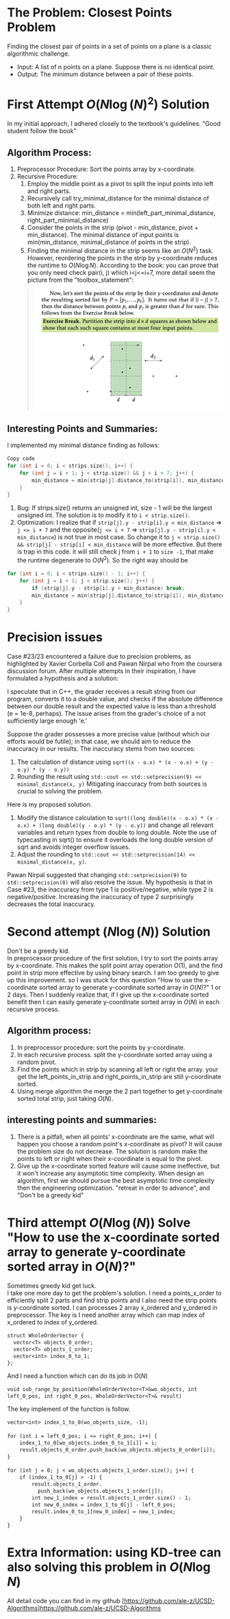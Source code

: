 # The Problem: Closest Points Problem
Finding the closest pair of points in a set of points on a plane is a classic algorithmic challenge.

* Input: A list of n points on a plane. Suppose there is no identical point.
* Output: The minimum distance between a pair of these points.
# First Attempt $O(N\log(N)^2)$ Solution
In my initial approach, I adhered closely to the textbook's guidelines. "Good student follow the book"

## Algorithm Process:
1. Preprocessor Procedure: Sort the points array by x-coordinate.
2. Recursive Procedure:
    1. Employ the middle point as a pivot to split the input points into left and right parts. 
    2. Recursively call try_minimal_distance for the minimal distance of both left and right parts.
    3. Minimize distance: min_distance = min(left_part_minimal_distance, right_part_minimal_distance)
    4. Consider the points in the strip (pivot - min_distance, pivot + min_distance). The minimal distance of input points is min(min_distance,  minimal_distance of points in the strip).
    5. Finding the minimal distance in the strip seems like an $O(N^2)$ task. However, reordering the points in the strip by y-coordinate reduces the runtime to $O(N\log{N})$. According to the book:  you can prove that you only need check pair(i, j) which i<j<=i+7, more detail seem the picture from the "toolbox_statement":
    > ![prove](./closest_prove.png) 
## Interesting Points and Summaries:
I implemented my minimal distance finding as follows:

```C++
Copy code
for (int i = 0; i < strips.size(); i++) {
    for (int j = i + 1; j < strip.size() && j < i + 7; j++) {
        min_distance = min(strip[j].distance_to(strip[i]), min_distance);
    }
}
```
1. Bug: If strips.size() returns an unsigned int, size - 1 will be the largest unsigned int. The solution is to modify it to `i < strip.size()`.
2. Optimization: I realize that if `strip[j].y - strip[i].y < min_distance` =>
`j <= i + 7` and the opposite(`j <= i + 7` => `strip[j].y - strip[i].y < min_distance`) is not true in most case. So change it to `j < strip.size() && strip[j] - strip[i] < min_distance` will be more effective. But there is trap in this code. it will still check j from `i + 1` to `size -1`, that make the runtime degenerate to $O(N^2)$. So the right way should be 
```C++
for (int i = 0; i < strips.size() - 1; i++) {
    for (int j = i + 1; j < strip.size(); j++) {
        if (strip[j].y - strip[i].y > min_distance) break;
        min_distance = min(strip[j].distance_to(strip[i]), min_distance);
    }
}    
```


# Precision issues
Case #23/23 encountered a failure due to precision problems, as highlighted by Xavier Corbella Coll and Pawan Nirpal who from the coursera discussion forum. After multiple attempts in their inspiration, I have formulated a hypothesis and a solution:

I speculate that in C++, the grader receives a result string from our program, converts it to a double value, and checks if the absolute difference between our double result and the expected value is less than a threshold (e = 1e-8, perhaps). The issue arises from the grader's choice of a not sufficiently large enough 'e.'

Suppose the grader possesses a more precise value (without which our efforts would be futile); in that case, we should aim to reduce the inaccuracy in our results. The inaccuracy stems from two sources:

1. The calculation of distance using `sqrt((x - o.x) * (x - o.x) + (y - o.y) * (y - o.y))`
2. Rounding the result using `std::cout << std::setprecision(9) << minimal_distance(x, y)`
Mitigating inaccuracy from both sources is crucial to solving the problem.

Here is my proposed solution:

1. Modify the distance calculation to `sqrt((long double)(x - o.x) * (x - o.x) + (long double)(y - o.y) * (y - o.y))` and change all relevant variables and return types from double to long double. Note the use of typecasting in sqrt() to ensure it overloads the long double version of sqrt and avoids integer overflow issues.
2. Adjust the rounding to `std::cout << std::setprecision(14) << minimal_distance(x, y)`.

Pawan Nirpal suggested that changing `std::setprecision(9)` to `std::setprecision(8)` will also resolve the issue. My hypothesis is that in Case #23, the inaccuracy from type 1 is positive/negative, while type 2 is negative/positive. Increasing the inaccuracy of type 2 surprisingly decreases the total inaccuracy.


# Second attempt $(N\log(N))$ Solution
Don't be a greedy kid.  
In preprocessor procedure of the first solution, I try to sort the points array by x-coordinate. This makes the split point array operation $O(1)$, and the find point in strip more effective by using binary search. I am too greedy to give up this improvement. so I was stuck for this question "How to use the x-coordinate sorted array to generate y-coordinate sorted array in $O(N)$?" 1 or 2 days. Then I suddenly realize that, if I give up the x-coordinate sorted benefit then I can easily generate y-coordinate sorted array in $O(N)$ in each recursive process.
## Algorithm process:
1. In preprocessor procedure: sort the points by y-coordinate.
2. In each recursive process. split the y-coordinate sorted array using a random pivot.
3. Find the points which in strip by scanning all left or right the array. your get the left_points_in_strip and right_points_in_strip are still y-coordinate sorted.
4. Using merge algorithm the merge the 2 part together to get y-coordinate sorted total strip, just taking $O(N)$.
## interesting points and summaries:
1. There is a pitfall, when all points' x-coordinate are the same, what will happen you choose a random point's x-coordinate as pivot? It will cause the problem size do not decrease. The solution is random make the points to left or right when their x-coordinate is equal to the pivot.
2. Give up the x-coordinate sorted feature will cause some ineffective, but it won't increase any asymptotic time complexity. When design an algorithm, first we should pursue the best asymptotic time complexity then the engineering optimization. "retreat in order to advance", and "Don't be a greedy kid"

# Third attempt $O(N\log(N))$ Solve  "How to use the x-coordinate sorted array to generate y-coordinate sorted array in $O(N)$?"
Sometimes greedy kid get luck.  
I take one more day to get the problem's solution.
I need a points_x_order to efficiently split 2 parts and find strip points and I also need the strip points is y-coordinate sorted. I can processes 2 array x_ordered and y_ordered in preprocessor. The key is I need another array which can map index of x_ordered to index of y_ordered.
```
struct WholeOrderVector {
  vector<T> objects_0_order;
  vector<T> objects_1_order;
  vector<int> index_0_to_1;
};
```
And I need a function which can do its job in $O(N)$
```
void sub_range_by_position(WholeOrderVector<T>&wo_objects, int left_0_pos, int right_0_pos, WholeOrderVector<T>& result)
```
The key implement of the function is follow.
```
vector<int> index_1_to_0(wo_objects_size, -1);

for (int i = left_0_pos; i <= right_0_pos; i++) {
    index_1_to_0[wo_objects.index_0_to_1[i]] = i;
    result.objects_0_order.push_back(wo_objects.objects_0_order[i]);
}

for (int j = 0; j < wo_objects.objects_1_order.size(); j++) {
    if (index_1_to_0[j] > -1) {
        result.objects_1_order.
          push_back(wo_objects.objects_1_order[j]);
        int new_1_index = result.objects_1_order.size() - 1;
        int new_0_index = index_1_to_0[j] - left_0_pos;
        result.index_0_to_1[new_0_index] = new_1_index;
    }
}

```

# Extra Information: using KD-tree can also solving this problem in $O(N\log{N})$

All detail code you can find in my github [https://github.com/ale-z/UCSD-Algorithms]https://github.com/ale-z/UCSD-Algorithms